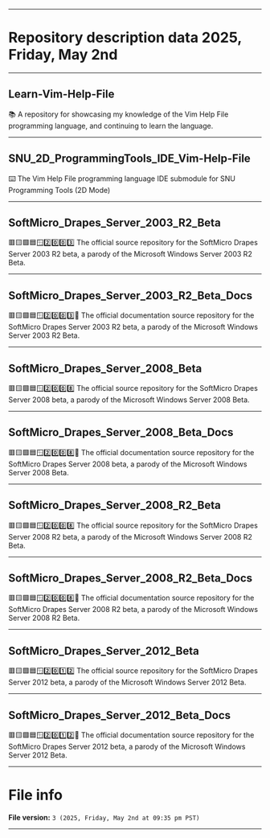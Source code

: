 
***

# Repository description data 2025, Friday, May 2nd

---

## Learn-Vim-Help-File

📚️ A repository for showcasing my knowledge of the Vim Help File programming language, and continuing to learn the language. 

---

## SNU_2D_ProgrammingTools_IDE_Vim-Help-File

⌨️ The Vim Help File programming language IDE submodule for SNU Programming Tools (2D Mode)

---

## SoftMicro_Drapes_Server_2003_R2_Beta

🟥️🟨️🟩️🟦️🪟️2️⃣️0️⃣️0️⃣️3️⃣️ The official source repository for the SoftMicro Drapes Server 2003 R2 beta, a parody of the Microsoft Windows Server 2003 R2 Beta.
 
---

## SoftMicro_Drapes_Server_2003_R2_Beta_Docs

🟥️🟨️🟩️🟦️🪟️2️⃣️0️⃣️0️⃣️3️⃣️📖️ The official documentation source repository for the SoftMicro Drapes Server 2003 R2 beta, a parody of the Microsoft Windows Server 2003 R2 Beta.

---

## SoftMicro_Drapes_Server_2008_Beta

🟥️🟨️🟩️🟦️🪟️2️⃣️0️⃣️0️⃣️8️⃣️ The official source repository for the SoftMicro Drapes Server 2008 beta, a parody of the Microsoft Windows Server 2008 Beta.
 
---

## SoftMicro_Drapes_Server_2008_Beta_Docs

🟥️🟨️🟩️🟦️🪟️2️⃣️0️⃣️0️⃣️8️⃣️📖️ The official documentation source repository for the SoftMicro Drapes Server 2008 beta, a parody of the Microsoft Windows Server 2008 Beta.

---

## SoftMicro_Drapes_Server_2008_R2_Beta

🟥️🟨️🟩️🟦️🪟️2️⃣️0️⃣️0️⃣️8️⃣️ The official source repository for the SoftMicro Drapes Server 2008 R2 beta, a parody of the Microsoft Windows Server 2008 R2 Beta.
 
---

## SoftMicro_Drapes_Server_2008_R2_Beta_Docs

🟥️🟨️🟩️🟦️🪟️2️⃣️0️⃣️0️⃣️8️⃣️📖️ The official documentation source repository for the SoftMicro Drapes Server 2008 R2 beta, a parody of the Microsoft Windows Server 2008 R2 Beta.

---

## SoftMicro_Drapes_Server_2012_Beta

🟥️🟨️🟩️🟦️🪟️2️⃣️0️⃣️1️⃣️2️⃣️ The official source repository for the SoftMicro Drapes Server 2012 beta, a parody of the Microsoft Windows Server 2012 Beta.
 
---

## SoftMicro_Drapes_Server_2012_Beta_Docs

🟥️🟨️🟩️🟦️🪟️2️⃣️0️⃣️1️⃣️2️⃣️📖️ The official documentation source repository for the SoftMicro Drapes Server 2012 beta, a parody of the Microsoft Windows Server 2012 Beta.

***

# File info

**File version:** `3 (2025, Friday, May 2nd at 09:35 pm PST)`

***

